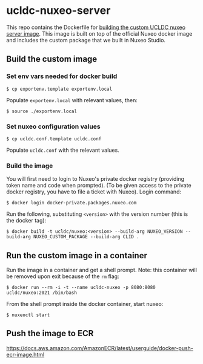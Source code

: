 # ucldc-nuxeo-server

This repo contains the Dockerfile for [building the custom UCLDC nuxeo server image](https://doc.nuxeo.com/nxdoc/build-a-custom-docker-image/). This image is built on top of the official Nuxeo docker image and includes the custom package that we built in Nuxeo Studio.

## Build the custom image

### Set env vars needed for docker build

`$ cp exportenv.template exportenv.local`

Populate `exportenv.local` with relevant values, then:

`$ source ./exportenv.local`

### Set nuxeo configuration values

`$ cp ucldc.conf.template ucldc.conf`

Populate `ucldc.conf` with the relevant values.

### Build the image

You will first need to login to Nuxeo's private docker registry (providing token name and code when prompted). (To be given access to the private docker registry, you have to file a ticket with Nuxeo). Login command:

`$ docker login docker-private.packages.nuxeo.com`

Run the following, substituting `<version>` with the version number (this is the docker tag):

`$ docker build -t ucldc/nuxeo:<version> --build-arg NUXEO_VERSION --build-arg NUXEO_CUSTOM_PACKAGE --build-arg CLID .`


## Run the custom image in a container

Run the image in a container and get a shell prompt. Note: this container will be removed upon exit because of the `rm` flag:

`$ docker run --rm -i -t --name ucldc-nuxeo -p 8080:8080 ucldc/nuxeo:2021 /bin/bash`

From the shell prompt inside the docker container, start nuxeo:

`$ nuxeoctl start`

## Push the image to ECR

https://docs.aws.amazon.com/AmazonECR/latest/userguide/docker-push-ecr-image.html
